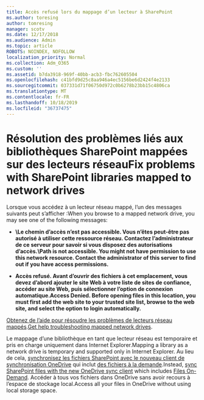 ```yaml
---
title: Accès refusé lors du mappage d’un lecteur à SharePoint
ms.author: toresing
author: tomresing
manager: scotv
ms.date: 12/17/2018
ms.audience: Admin
ms.topic: article
ROBOTS: NOINDEX, NOFOLLOW
localization_priority: Normal
ms.collection: Adm_O365
ms.custom: ''
ms.assetid: b7da3918-969f-40bb-acb3-fbc762605504
ms.openlocfilehash: c41bfd9d25c8aa946a4ec5156be6d2424f4e2133
ms.sourcegitcommit: 037331d71f06750d972c0b6278b23bb15c4806ca
ms.translationtype: MT
ms.contentlocale: fr-FR
ms.lasthandoff: 10/18/2019
ms.locfileid: "36737475"
---
```

# <a name="fix-problems-with-sharepoint-libraries-mapped-to-network-drives"></a><span data-ttu-id="b189d-102">Résolution des problèmes liés aux bibliothèques SharePoint mappées sur des lecteurs réseau</span><span class="sxs-lookup"><span data-stu-id="b189d-102">Fix problems with SharePoint libraries mapped to network drives</span></span>

<span data-ttu-id="b189d-103">Lorsque vous accédez à un lecteur réseau mappé, l’un des messages suivants peut s’afficher :</span><span class="sxs-lookup"><span data-stu-id="b189d-103">When you browse to a mapped network drive, you may see one of the following messages:</span></span>
  
- <span data-ttu-id="b189d-104">**\\Le chemin d’accès n’est pas accessible. Vous n’êtes peut-être pas autorisé à utiliser cette ressource réseau. Contactez l’administrateur de ce serveur pour savoir si vous disposez des autorisations d’accès.**</span><span class="sxs-lookup"><span data-stu-id="b189d-104">**\\Path is not accessible. You might not have permission to use this network resource. Contact the administrator of this server to find out if you have access permissions.**</span></span>

- <span data-ttu-id="b189d-105">**Accès refusé. Avant d’ouvrir des fichiers à cet emplacement, vous devez d’abord ajouter le site Web à votre liste de sites de confiance, accéder au site Web, puis sélectionner l’option de connexion automatique.**</span><span class="sxs-lookup"><span data-stu-id="b189d-105">**Access Denied. Before opening files in this location, you must first add the web site to your trusted site list, browse to the web site, and select the option to login automatically.**</span></span>

<span data-ttu-id="b189d-106">[Obtenez de l’aide pour résoudre les problèmes de lecteurs réseau mappés](https://docs.microsoft.com/sharepoint/support/administration/troubleshoot-mapped-network-drives).</span><span class="sxs-lookup"><span data-stu-id="b189d-106">[Get help troubleshooting mapped network drives](https://docs.microsoft.com/sharepoint/support/administration/troubleshoot-mapped-network-drives).</span></span>
  
<span data-ttu-id="b189d-107">Le mappage d’une bibliothèque en tant que lecteur réseau est temporaire et pris en charge uniquement dans Internet Explorer.</span><span class="sxs-lookup"><span data-stu-id="b189d-107">Mapping a library as a network drive is temporary and supported only in Internet Explorer.</span></span> <span data-ttu-id="b189d-108">Au lieu de cela, [synchronisez les fichiers SharePoint avec le nouveau client de synchronisation OneDrive](https://support.office.com/article/6de9ede8-5b6e-4503-80b2-6190f3354a88.aspx) qui inclut [des fichiers à la demande](https://support.office.com/article/0e6860d3-d9f3-4971-b321-7092438fb38e.aspx).</span><span class="sxs-lookup"><span data-stu-id="b189d-108">Instead, [sync SharePoint files with the new OneDrive sync client](https://support.office.com/article/6de9ede8-5b6e-4503-80b2-6190f3354a88.aspx) which includes [Files On-Demand](https://support.office.com/article/0e6860d3-d9f3-4971-b321-7092438fb38e.aspx).</span></span> <span data-ttu-id="b189d-109">Accéder à tous vos fichiers dans OneDrive sans avoir recours à l’espace de stockage local.</span><span class="sxs-lookup"><span data-stu-id="b189d-109">Access all your files in OneDrive without using local storage space.</span></span>
  